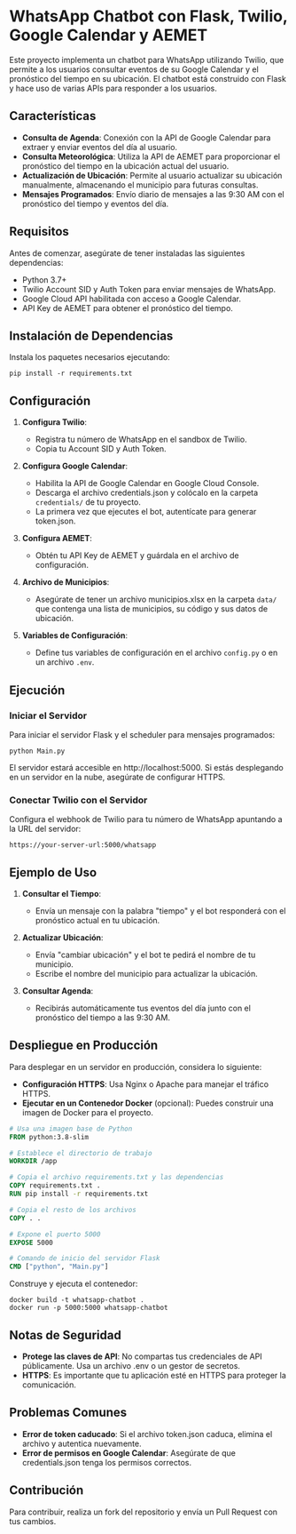 # WhatsApp Chatbot con Flask, Twilio, Google Calendar y AEMET

Este proyecto implementa un chatbot para WhatsApp utilizando Twilio, que permite a los usuarios consultar eventos de su Google Calendar y el pronóstico del tiempo en su ubicación. El chatbot está construido con Flask y hace uso de varias APIs para responder a los usuarios.

## Características

- **Consulta de Agenda**: Conexión con la API de Google Calendar para extraer y enviar eventos del día al usuario.
- **Consulta Meteorológica**: Utiliza la API de AEMET para proporcionar el pronóstico del tiempo en la ubicación actual del usuario.
- **Actualización de Ubicación**: Permite al usuario actualizar su ubicación manualmente, almacenando el municipio para futuras consultas.
- **Mensajes Programados**: Envío diario de mensajes a las 9:30 AM con el pronóstico del tiempo y eventos del día.

## Requisitos

Antes de comenzar, asegúrate de tener instaladas las siguientes dependencias:

- Python 3.7+
- Twilio Account SID y Auth Token para enviar mensajes de WhatsApp.
- Google Cloud API habilitada con acceso a Google Calendar.
- API Key de AEMET para obtener el pronóstico del tiempo.

## Instalación de Dependencias

Instala los paquetes necesarios ejecutando:

```
pip install -r requirements.txt
```

## Configuración

1. **Configura Twilio**:
   - Registra tu número de WhatsApp en el sandbox de Twilio.
   - Copia tu Account SID y Auth Token.

2. **Configura Google Calendar**:
   - Habilita la API de Google Calendar en Google Cloud Console.
   - Descarga el archivo credentials.json y colócalo en la carpeta `credentials/` de tu proyecto.
   - La primera vez que ejecutes el bot, autentícate para generar token.json.

3. **Configura AEMET**:
   - Obtén tu API Key de AEMET y guárdala en el archivo de configuración.

4. **Archivo de Municipios**:
   - Asegúrate de tener un archivo municipios.xlsx en la carpeta `data/` que contenga una lista de municipios, su código y sus datos de ubicación.

5. **Variables de Configuración**:
   - Define tus variables de configuración en el archivo `config.py` o en un archivo `.env`.

## Ejecución

### Iniciar el Servidor

Para iniciar el servidor Flask y el scheduler para mensajes programados:

```
python Main.py
```

El servidor estará accesible en http://localhost:5000. Si estás desplegando en un servidor en la nube, asegúrate de configurar HTTPS.

### Conectar Twilio con el Servidor

Configura el webhook de Twilio para tu número de WhatsApp apuntando a la URL del servidor:

```
https://your-server-url:5000/whatsapp
```

## Ejemplo de Uso

1. **Consultar el Tiempo**:
   - Envía un mensaje con la palabra "tiempo" y el bot responderá con el pronóstico actual en tu ubicación.

2. **Actualizar Ubicación**:
   - Envía "cambiar ubicación" y el bot te pedirá el nombre de tu municipio.
   - Escribe el nombre del municipio para actualizar la ubicación.

3. **Consultar Agenda**:
   - Recibirás automáticamente tus eventos del día junto con el pronóstico del tiempo a las 9:30 AM.

## Despliegue en Producción

Para desplegar en un servidor en producción, considera lo siguiente:

- **Configuración HTTPS**: Usa Nginx o Apache para manejar el tráfico HTTPS.
- **Ejecutar en un Contenedor Docker** (opcional): Puedes construir una imagen de Docker para el proyecto.

```dockerfile
# Usa una imagen base de Python
FROM python:3.8-slim

# Establece el directorio de trabajo
WORKDIR /app

# Copia el archivo requirements.txt y las dependencias
COPY requirements.txt .
RUN pip install -r requirements.txt

# Copia el resto de los archivos
COPY . .

# Expone el puerto 5000
EXPOSE 5000

# Comando de inicio del servidor Flask
CMD ["python", "Main.py"]
```

Construye y ejecuta el contenedor:

```
docker build -t whatsapp-chatbot .
docker run -p 5000:5000 whatsapp-chatbot
```

## Notas de Seguridad

- **Protege las claves de API**: No compartas tus credenciales de API públicamente. Usa un archivo .env o un gestor de secretos.
- **HTTPS**: Es importante que tu aplicación esté en HTTPS para proteger la comunicación.

## Problemas Comunes

- **Error de token caducado**: Si el archivo token.json caduca, elimina el archivo y autentica nuevamente.
- **Error de permisos en Google Calendar**: Asegúrate de que credentials.json tenga los permisos correctos.

## Contribución

Para contribuir, realiza un fork del repositorio y envía un Pull Request con tus cambios.
